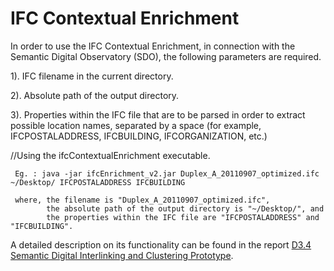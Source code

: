 IFC Contextual Enrichment
=========================


In order to use the IFC Contextual Enrichment, in connection with the Semantic Digital Observatory (SDO), the following parameters are required.

1). IFC filename in the current directory.

2). Absolute path of the output directory.

3). Properties within the IFC file that are to be parsed in order to extract possible location names, separated by a space (for example, IFCPOSTALADDRESS, IFCBUILDING, IFCORGANIZATION, etc.)


//Using the ifcContextualEnrichment executable.

     Eg. : java -jar ifcEnrichment_v2.jar Duplex_A_20110907_optimized.ifc ~/Desktop/ IFCPOSTALADDRESS IFCBUILDING

     where, the filename is "Duplex_A_20110907_optimized.ifc",
            the absolute path of the output directory is "~/Desktop/", and
            the properties within the IFC file are "IFCPOSTALADDRESS" and "IFCBUILDING".
            
A detailed description on its functionality can be found in the report [D3.4 Semantic Digital Interlinking and Clustering Prototype](http://duraark.eu/wp-content/uploads/2015/03/DURAARK_D3_4.pdf).
